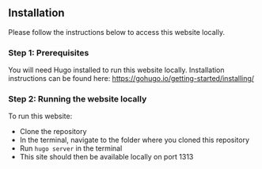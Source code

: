 ## Installation

Please follow the instructions below to access this website locally.

### Step 1: Prerequisites

You will need Hugo installed to run this website locally. Installation instructions can be found here: https://gohugo.io/getting-started/installing/

### Step 2: Running the website locally

To run this website:

  - Clone the repository
  - In the terminal, navigate to the folder where you cloned this repository
  - Run `hugo server` in the terminal
  - This site should then be available locally on port 1313
